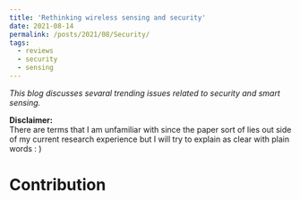 ```yaml
---
title: 'Rethinking wireless sensing and security'
date: 2021-08-14
permalink: /posts/2021/08/Security/
tags:
  - reviews
  - security
  - sensing
---
```

*This blog discusses sevaral trending issues related to security and smart sensing.*

**Disclaimer:**  
There are terms that I am unfamiliar with since the paper sort of lies out side of my current research experience but I will try to explain as clear with plain words : )

Contribution
===



<!-- We leverage configurable perpacket processing and the ability to maintain mutable
state inside switches to achieve fair bandwidth allocation across all traversing flows. Further, present our
design for a new dequeuing scheduler, called Rotating
Strict Priority scheduler that lets us transmit packets from
multiple queues in approximate sorted order. Our hardware emulation and software simulations on a large leafspine topology show that our scheme closely approximates ideal Fair Queueing, improving the average flow
completion times for short flows by 2-4x and 99th tail
latency by 4-8x relative to TCP and DCTCP. -->
